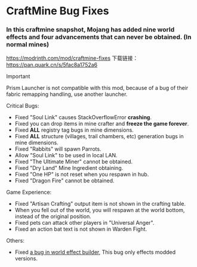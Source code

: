 # CraftMine Bug Fixes

### In this craftmine snapshot, Mojang has added nine world effects and four advancements that can never be obtained. (In normal mines)

https://modrinth.com/mod/craftmine-fixes
下载链接：https://pan.quark.cn/s/5fac8a1752a6

> [!IMPORTANT]
> Prism Launcher is not compatible with this mod, because of a bug of their fabric remapping handling, use another launcher.

Critical Bugs:

- Fixed "Soul Link" causes StackOverflowError **crashing**.
- Fixed you can drop items in mine crafter and **freeze the game forever**.
- Fixed **ALL** registry tag bugs in mine dimensions.
- Fixed **ALL** structure (villages, trail chambers, etc) generation bugs in mine dimensions.
- Fixed "Rabbits" will spawn Parrots.
- Allow "Soul Link" to be used in local LAN.
- Fixed "The Ultimate Miner" cannot be obtained.
- Fixed "Dry Land" Mine Ingredient obtaining.
- Fixed "One HP" is not reset when you respawn in hub.
- Fixed "Dragon Fire" cannot be obtained.

Game Experience:

- Fixed "Artisan Crafting" output item is not shown in the crafting table.
- When you fell out of the world, you will respawn at the world bottom, instead of the original position.
- Fixed pets can attack other players in "Universal Anger".
- Fixed an action bat text is not shown in Warden Fight.

Others:

- Fixed [a bug in world effect builder](https://github.com/zly2006/25w14craftmine-Bug-Fixes/issues/4), This bug only effects modded versions.

